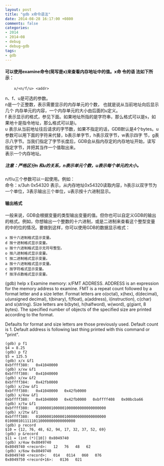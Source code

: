 ```yaml
---
layout: post
title: "gdb x命令语法"
date: 2014-08-28 16:17:00 +0800
comments: false
categories:
- 2014
- 2014~08
- debug
- debug~gdb
tags:
- gdb
---
```

#### 可以使用examine命令(简写是x)来查看内存地址中的值。x命 令的语 法如下所示：
```
	x/<n/f/u> <addr>  
```
n、f、u是可选的参数。  
n是一个正整数，表示需要显示的内存单元的个数， 也就是说从当前地址向后显示几个 内存单元的内容，一个内存单元的大小由后面的u定义。  
f 表示显示的格式，参见下面。如果地址所指的是字符串，那么格式可以是s，如果地十是指令地址，那么格式可以是i。  
u 表示从当前地址往后请求的字节数，如果不指定的话，GDB默认是4个bytes。u参数可以用下面的字符来代替，b表示单字节，h表示双字节，w表示四字 节，g表示八字节。当我们指定了字节长度后，GDB会从指内存定的内存地址开始，读写指定字节，并把其当作一个值取出来。  
<addr>表示一个内存地址。

##### 注意：严格区分n 和u的关系，n表示单元个数，u表示每个单元的大小。  
n/f/u三个参数可以一起使用。例如：  
命令：x/3uh 0x54320 表示，从内存地址0x54320读取内容，h表示以双字节为一个单位，3表示输出三个单位，u表示按十六进制显示。

#### 输出格式
一般来说，GDB会根据变量的类型输出变量的值。但你也可以自定义GDB的输出的格式。例如，你想输出一个整数的十六进制，或是二进制来查看这个整型变量 的中的位的情况。要做到这样，你可以使用GDB的数据显示格式：
```
x 按十六进制格式显示变量。
d 按十进制格式显示变量。
u 按十六进制格式显示无符号整型。
o 按八进制格式显示变量。
t 按二进制格式显示变量。
a 按十六进制格式显示变量。
c 按字符格式显示变量。
f 按浮点数格式显示变量。
```
(gdb) help x
Examine memory: x/FMT ADDRESS.
ADDRESS is an expression for the memory address to examine.
FMT is a repeat count followed by a format letter and a size letter.
Format letters are o(octal), x(hex), d(decimal), u(unsigned decimal),
t(binary), f(float), a(address), i(instruction), c(char) and s(string).
Size letters are b(byte), h(halfword), w(word), g(giant, 8 bytes).
The specified number of objects of the specified size are printed
according to the format.

Defaults for format and size letters are those previously used.
Default count is 1. Default address is following last thing printed
with this command or "print".
```
(gdb) p f1
$4 = 8.25
(gdb) p f2
$5 = 125.5
(gdb) x/x &f1
0xbffff380:   0x41040000
(gdb) x/xw &f1
0xbffff380:   0x41040000
(gdb) x/xw &f2
0xbffff384:   0x42fb0000
(gdb) x/2xw &f1
0xbffff380:   0x41040000   0x42fb0000
(gdb) x/4xw &f1
0xbffff380:   0x41040000   0x42fb0000   0xbffff408   0x00bcba66
(gdb) x/tw &f1
0xbffff380:   01000001000001000000000000000000
(gdb) x/2tw &f1
0xbffff380:   01000001000001000000000000000000   01000010111110110000000000000000
(gdb) p record
$10 = {12, 76, 48, 62, 94, 17, 32, 37, 52, 69}
(gdb) p &record
$11 = (int (*)[10]) 0x8049740
(gdb) x/4uw 0x8049740
0x8049740 <record>:   12   76   48   62
(gdb) x/6ow 0x8049740
0x8049740 <record>:   014   0114   060   076
0x8049750 <record+16>:   0136   021
```
